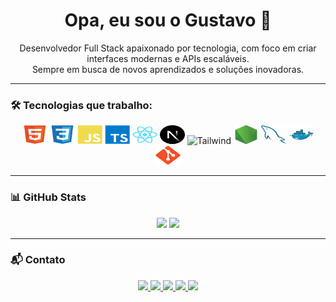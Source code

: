 <h1 align="center">Opa, eu sou o Gustavo 🚀</h1>

<p align="center">
Desenvolvedor Full Stack apaixonado por tecnologia, com foco em criar interfaces modernas e APIs escaláveis. <br>
Sempre em busca de novos aprendizados e soluções inovadoras.
</p>

---

### 🛠️ Tecnologias que trabalho:

<p align="center">
  <img alt="HTML" height="30" width="40" src="https://raw.githubusercontent.com/devicons/devicon/master/icons/html5/html5-original.svg"/>
  <img alt="CSS" height="30" width="40" src="https://raw.githubusercontent.com/devicons/devicon/master/icons/css3/css3-original.svg"/>
  <img alt="JS" height="30" width="40" src="https://raw.githubusercontent.com/devicons/devicon/master/icons/javascript/javascript-plain.svg"/>
  <img alt="TS" height="30" width="40" src="https://raw.githubusercontent.com/devicons/devicon/master/icons/typescript/typescript-plain.svg"/>
  <img alt="React" height="30" width="40" src="https://raw.githubusercontent.com/devicons/devicon/master/icons/react/react-original.svg"/>
  <img alt="NextJS" height="30" width="40" src="https://raw.githubusercontent.com/devicons/devicon/master/icons/nextjs/nextjs-original.svg"/>
  <img alt="Tailwind" height="30" width="40" src="https://www.vectorlogo.zone/logos/tailwindcss/tailwindcss-icon.svg"/>
  <img alt="NodeJS" height="30" width="40" src="https://raw.githubusercontent.com/devicons/devicon/master/icons/nodejs/nodejs-original.svg"/>
  <img alt="SQL" height="30" width="40" src="https://raw.githubusercontent.com/devicons/devicon/master/icons/mysql/mysql-original.svg"/>
  <img alt="Docker" height="30" width="40" src="https://raw.githubusercontent.com/devicons/devicon/master/icons/docker/docker-original.svg"/>
  <img alt="Git" height="30" width="40" src="https://raw.githubusercontent.com/devicons/devicon/master/icons/git/git-original.svg"/>
</p>

---

### 📊 GitHub Stats

<div align="center">
  <img height="180em" src="https://github-readme-stats.vercel.app/api?username=gusttazy&show_icons=true&theme=radical&include_all_commits=true&count_private=true"/>
  <img height="180em" src="https://github-readme-stats.vercel.app/api/top-langs/?username=gusttazy&layout=compact&langs_count=7&theme=radical"/>
</div>

---

### 📬 Contato

<p align="center">
  <a href="https://www.linkedin.com/in/gustaguiar/" target="_blank">
    <img src="https://img.shields.io/badge/-LinkedIn-%230077B5?style=for-the-badge&logo=linkedin&logoColor=white">
  </a>
  <a href="mailto:gustavorodri22profissional@gmail.com" target="_blank">
    <img src="https://img.shields.io/badge/-Gmail-%23333?style=for-the-badge&logo=gmail&logoColor=white">
  </a>
  <a href="https://wa.me/5592992279956" target="_blank">
    <img src="https://img.shields.io/badge/WhatsApp-25D366?style=for-the-badge&logo=whatsapp&logoColor=white">
  </a>
  <a href="https://instagram.com/gusttazy" target="_blank">
    <img src="https://img.shields.io/badge/-Instagram-%23E4405F?style=for-the-badge&logo=instagram&logoColor=white">
  </a>
  <a href="https://discord.com/users/gusttazy" target="_blank">
    <img src="https://img.shields.io/badge/Discord-5865F2?style=for-the-badge&logo=discord&logoColor=white">
  </a>
</p>
